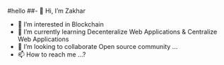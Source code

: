 #hello
##- 👋 Hi, I’m Zakhar


- 👀 I’m interested in Blockchain
- 🌱 I’m currently learning Decenteralize Web Applications & Centralize Web Applications 
- 💞️ I’m looking to collaborate Open source community ...
- 📫 How to reach me ...?

<!---
Alirezababrgir/Alirezababrgir is a ✨ special ✨ repository because its `README.md` (this file) appears on your GitHub profile.
You can click the Preview link to take a look at your changes.
--->
